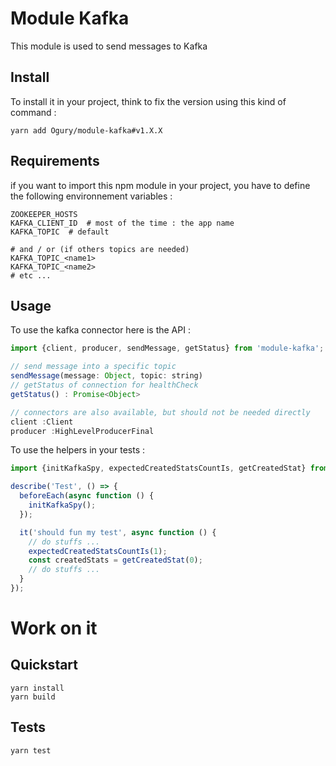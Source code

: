 # Module Kafka

This module is used to send messages to Kafka

## Install

To install it in your project, think to fix the version using this kind of command :

```
yarn add Ogury/module-kafka#v1.X.X
```

## Requirements

if you want to import this npm module in your project, you have to define the following environnement variables :

```
ZOOKEEPER_HOSTS
KAFKA_CLIENT_ID  # most of the time : the app name
KAFKA_TOPIC  # default

# and / or (if others topics are needed)
KAFKA_TOPIC_<name1>
KAFKA_TOPIC_<name2>
# etc ...
```

## Usage

To use the kafka connector here is the API :

```javascript
import {client, producer, sendMessage, getStatus} from 'module-kafka';

// send message into a specific topic
sendMessage(message: Object, topic: string)
// getStatus of connection for healthCheck
getStatus() : Promise<Object>

// connectors are also available, but should not be needed directly
client :Client
producer :HighLevelProducerFinal

```

To use the helpers in your tests :

```javascript
import {initKafkaSpy, expectedCreatedStatsCountIs, getCreatedStat} from 'module-kafka/helpers';

describe('Test', () => {
  beforeEach(async function () {
    initKafkaSpy();
  });

  it('should fun my test', async function () {
    // do stuffs ...
    expectedCreatedStatsCountIs(1);
    const createdStats = getCreatedStat(0);
    // do stuffs ...
  }
});
```

# Work on it

## Quickstart

```
yarn install
yarn build
```

## Tests

```
yarn test
```